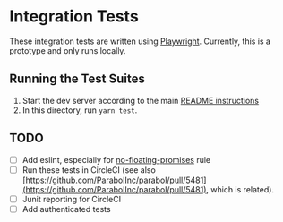 # Integration Tests

These integration tests are written using [Playwright](https://playwright.dev/). Currently, this is a prototype and only
runs locally.

## Running the Test Suites

1. Start the dev server according to the main [README instructions](/README.md#installation)
2. In this directory, run `yarn test`.

## TODO

- [ ] Add eslint, especially for [no-floating-promises](https://github.com/typescript-eslint/typescript-eslint/blob/main/packages/eslint-plugin/docs/rules/no-floating-promises.md) rule
- [ ] Run these tests in CircleCI (see also [https://github.com/ParabolInc/parabol/pull/5481](https://github.com/ParabolInc/parabol/pull/5481), which is related).
- [ ] Junit reporting for CircleCI
- [ ] Add authenticated tests
